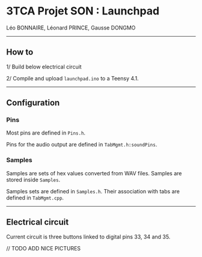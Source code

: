 # 3TCA Projet SON : Launchpad

Léo BONNAIRE, Léonard PRINCE, Gausse DONGMO

<hr>

## How to

1/ Build below electrical circuit

2/ Compile and upload `launchpad.ino` to a Teensy 4.1.

<hr>

## Configuration

### Pins

Most pins are defined in `Pins.h`.

Pins for the audio output are defined in `TabMgmt.h:soundPins`.

### Samples

Samples are sets of hex values converted from WAV files. Samples are stored inside `Samples`.

Samples sets are defined in `Samples.h`. Their association with tabs are defined in `TabMgmt.cpp`.

<hr>

## Electrical circuit

Current circuit is three buttons linked to digital pins 33, 34 and 35.

// TODO ADD NICE PICTURES